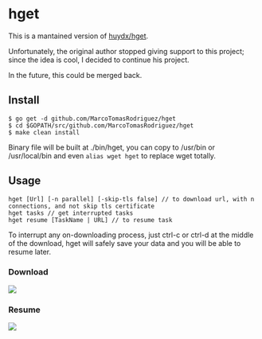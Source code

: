 # hget

This is a mantained version of [huydx/hget](https://github.com/huydx/hget).

Unfortunately, the original author stopped giving support to this project; since the idea is cool, I decided to continue his project.

In the future, this could be merged back.

## Install

```
$ go get -d github.com/MarcoTomasRodriguez/hget
$ cd $GOPATH/src/github.com/MarcoTomasRodriguez/hget
$ make clean install
```

Binary file will be built at ./bin/hget, you can copy to /usr/bin or /usr/local/bin and even `alias wget hget` to replace wget totally.

## Usage

```
hget [Url] [-n parallel] [-skip-tls false] // to download url, with n connections, and not skip tls certificate
hget tasks // get interrupted tasks
hget resume [TaskName | URL] // to resume task
```

To interrupt any on-downloading process, just ctrl-c or ctrl-d at the middle of the download, hget will safely save your data and you will be able to resume later.

### Download

![](https://i.gyazo.com/89009c7f02fea8cb4cbf07ee5b75da0a.gif)

### Resume

![](https://i.gyazo.com/caa69808f6377421cb2976f323768dc4.gif)


